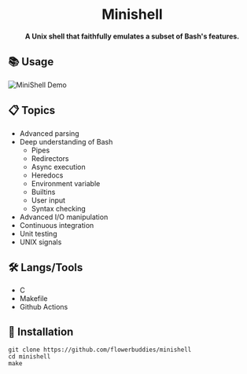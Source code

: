<div align="center">
  <h1>Minishell</h1>
  <b>A Unix shell that faithfully emulates a subset of Bash's features.</b>
</div>

## 📚 Usage

![MiniShell Demo](https://github.com/flowerbuddies/minishell/assets/38606542/c234db8c-066d-4b53-85ed-e83d85fcbfa2)

## 📋 Topics

- Advanced parsing
- Deep understanding of Bash
  - Pipes
  - Redirectors
  - Async execution
  - Heredocs
  - Environment variable
  - Builtins
  - User input
  - Syntax checking
- Advanced I/O manipulation
- Continuous integration
- Unit testing
- UNIX signals


## 🛠️ Langs/Tools

- C
- Makefile
- Github Actions

## 🚀 Installation

```
git clone https://github.com/flowerbuddies/minishell
cd minishell
make
```
